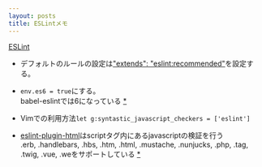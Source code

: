 ```yaml
---
layout: posts
title: ESLintメモ
---
```

[ESLint](http://eslint.org/)  

* デフォルトのルールの設定は["extends": "eslint:recommended"](http://eslint.org/docs/user-guide/configuring#using-eslintrecommended)を設定する。  

* `env.es6 = true`にする。  
babel-eslintでは6になっている [\*](https://github.com/babel/babel-eslint/blob/51100c960ae151989d4eea1ec52d2ef5a2f5a2de/index.js#L362)  

* Vimでの利用方法`let g:syntastic_javascript_checkers = ['eslint']`

* [eslint-plugin-html](https://github.com/BenoitZugmeyer/eslint-plugin-html)はscriptタグ内にあるjavascriptの検証を行う  
.erb, .handlebars, .hbs, .htm, .html, .mustache, .nunjucks, .php, .tag, .twig, .vue, .weをサポートしている [\*](https://github.com/BenoitZugmeyer/eslint-plugin-html#htmlhtml-extensions)
